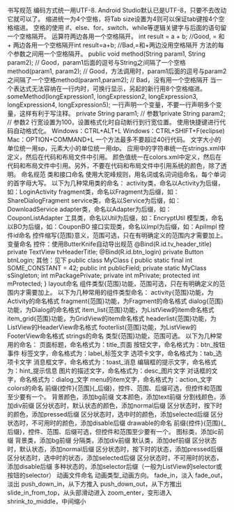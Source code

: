 书写规范
编码方式统一用UTF-8. Android Studio默认已是UTF-8，只要不去改动它就可以了。
缩进统一为4个空格，将Tab size设置为4则可以保证tab键按4个空格缩进。
空格的使用 if、else、for、switch、while等逻辑关键字与后面的语句留一个空格隔开。
运算符两边各用一个空格隔开。
int result = a + b; //Good, = 和 + 两边各用一个空格隔开int result=a+b; //Bad,=和+两边没用空格隔开 方法的每个参数之间用一个空格隔开。
public void method(String param1, String param2); // Good，param1后面的逗号与String之间隔了一个空格method(param1, param2); // Good，方法调用时，param1后面的逗号与param2之间隔了一个空格method(param1,param2); // Bad，没有用一个空格隔开
当一个表达式无法容纳在一行内时，可换行显示，另起的新行用8个空格缩进。
someMethod(longExpression1, longExpression2, longExpression3, longExpression4, longExpression5);
一行声明一个变量，不要一行声明多个变量，这样有利于写注释。
private String param1; // 参数1private String param2; // 参数2
行宽设置为100，设置格式化时自动断行到行宽位置。
使用快捷键进行代码自动格式化。
Windows：CTRL+ALT+L Windows：CTRL+SHIFT+F(eclipse) Mac：OPTION+COMMAND+L
一个方法最多不要超过40行代码。
文字大小的单位统一用sp，元素大小的单位统一用dp。
应用中的字符串统一在strings.xml中定义，然后在代码和布局文件中引用。
颜色值统一在colors.xml中定义，然后在代码和布局文件中引用。另外，不要在代码和布局文件中引用系统的颜色，除了透明。
命名规范
类和接口命名
使用大驼峰规则，用名词或名词词组命名，每个单词的首字母大写。 以下为几种常用类的命名：
activity类，命名以Activity为后缀，如：LoginActivity fragment类，命名以Fragment为后缀，如：ShareDialogFragment service类，命名以Service为后缀，如：DownloadService adapter类，命名以Adapter为后缀，如：CouponListAdapter 工具类，命名以Util为后缀，如：EncryptUtil 模型类，命名以BO为后缀，如：CouponBO 接口实现类，命名以Impl为后缀，如：ApiImpl
控件id命名 控件缩写{范围}意义，范围可选，只在有明确定义的范围内才需要加上。
变量命名 控件：使用ButterKnife自动导出规范 @Bind(R.id.tv_header_title) private TextView tvHeaderTitle; @Bind(R.id.btn_login) private Button btnLogin;
其他：见下 public class MyClass { public static final int SOME_CONSTANT = 42; public int publicField; private static MyClass sSingleton; int mPackagePrivate; private int mPrivate; protected int mProtected; }
layout命名
组件类型{范围}功能，范围可选，只在有明确定义的范围内才需要加上。 以下为几种常用的组件类型命名：
activity{范围}功能，为Activity的命名格式 fragment{范围}功能，为Fragment的命名格式 dialog{范围}功能，为Dialog的命名格式 item_list{范围}功能，为ListView的item命名格式 item_grid{范围}功能，为GridView的item命名格式 headerlist{范围}功能，为ListView的HeaderView命名格式 footerlist{范围}功能，为ListView的FooterView命名格式
strings的命名
类型{范围}功能，范围可选。 以下为几种常用的命名：
页面标题，命名格式为：title_页面 按钮文字，命名格式为：btn_按钮事件 标签文字，命名格式为：label_标签文字 选项卡文字，命名格式为：tab_选项卡文字 消息框文字，命名格式为：toast_消息 编辑框的提示文字，命名格式为：hint_提示信息 图片的描述文字，命名格式为：desc_图片文字 对话框的文字，命名格式为：dialog_文字 menu的item文字，命名格式为：action_文字
colors的命名
前缀{控件}{范围}{_后缀}，控件、范围、后缀可选，但控件和范围至少要有一个。
背景颜色，添加bg前缀 文本颜色，添加text前缀 分割线颜色，添加div前缀 区分状态时，默认状态的颜色，添加normal后缀 区分状态时，按下时的颜色，添加pressed后缀 区分状态时，选中时的颜色，添加selected后缀 区分状态时，不可用时的颜色，添加disable后缀
drawable的命名
前缀{控件}{范围}{_后缀}，控件、范围、后缀可选，但控件和范围至少要有一个。
图标类，添加ic前缀 背景类，添加bg前缀 分隔类，添加div前缀 默认类，添加def前缀 区分状态时，默认状态，添加normal后缀 区分状态时，按下时的状态，添加pressed后缀 区分状态时，选中时的状态，添加selected后缀 区分状态时，不可用时的状态，添加disable后缀 多种状态的，添加selector后缀（一般为ListView的selector或按钮的selector）
动画文件命名
动画类型_动画方向。
fade_in，淡入 fade_out，淡出 push_down_in，从下方推入 push_down_out，从下方推出 slide_in_from_top，从头部滑动进入 zoom_enter，变形进入 shrink_to_middle，中间缩小
